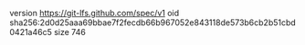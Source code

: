 version https://git-lfs.github.com/spec/v1
oid sha256:2d0d25aaa69bbae7f2fecdb66b967052e843118de573b6cb2b51cbd0421a46c5
size 746

